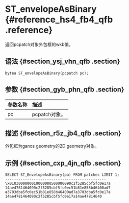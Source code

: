 # ST\_envelopeAsBinary {#reference_hs4_fb4_qfb .reference}

返回pcpatch对象外包框的wkb值。

## 语法 {#section_ysj_vhn_qfb .section}

```
bytea ST_envelopeAsBinary(pcpatch pc);
```

## 参数 {#section_gyb_phn_qfb .section}

|参数名称|描述|
|:---|:-|
|pc|pcpatch对象。|

## 描述 {#section_r5z_jb4_qfb .section}

外包框为ganos geometry的2D geometry对象。

## 示例 {#section_cxp_4jn_qfb .section}

```
SELECT ST_EnvelopeAsBinary(pa) FROM patches LIMIT 1;
----------------------------------------------
\x0103000000010000000500000090c2f5285cbf5fc0e17a
14ae4781464090c2f5285cbf5fc0ec51b81e858b46400ad7
a3703dba5fc0ec51b81e858b46400ad7a3703dba5fc0e17a
14ae4781464090c2f5285cbf5fc0e17a14ae47814640
```

